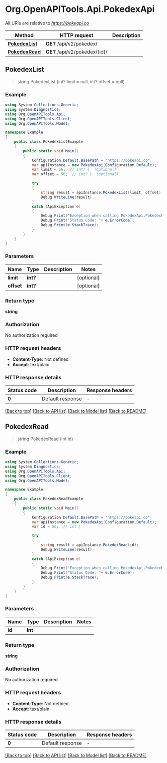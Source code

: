 # Org.OpenAPITools.Api.PokedexApi

All URIs are relative to *https://pokeapi.co*

Method | HTTP request | Description
------------- | ------------- | -------------
[**PokedexList**](PokedexApi.md#pokedexlist) | **GET** /api/v2/pokedex/ | 
[**PokedexRead**](PokedexApi.md#pokedexread) | **GET** /api/v2/pokedex/{id}/ | 



## PokedexList

> string PokedexList (int? limit = null, int? offset = null)



### Example

```csharp
using System.Collections.Generic;
using System.Diagnostics;
using Org.OpenAPITools.Api;
using Org.OpenAPITools.Client;
using Org.OpenAPITools.Model;

namespace Example
{
    public class PokedexListExample
    {
        public static void Main()
        {
            Configuration.Default.BasePath = "https://pokeapi.co";
            var apiInstance = new PokedexApi(Configuration.Default);
            var limit = 56;  // int? |  (optional) 
            var offset = 56;  // int? |  (optional) 

            try
            {
                string result = apiInstance.PokedexList(limit, offset);
                Debug.WriteLine(result);
            }
            catch (ApiException e)
            {
                Debug.Print("Exception when calling PokedexApi.PokedexList: " + e.Message );
                Debug.Print("Status Code: "+ e.ErrorCode);
                Debug.Print(e.StackTrace);
            }
        }
    }
}
```

### Parameters


Name | Type | Description  | Notes
------------- | ------------- | ------------- | -------------
 **limit** | **int?**|  | [optional] 
 **offset** | **int?**|  | [optional] 

### Return type

**string**

### Authorization

No authorization required

### HTTP request headers

- **Content-Type**: Not defined
- **Accept**: text/plain


### HTTP response details
| Status code | Description | Response headers |
|-------------|-------------|------------------|
| **0** | Default response |  -  |

[[Back to top]](#)
[[Back to API list]](../README.md#documentation-for-api-endpoints)
[[Back to Model list]](../README.md#documentation-for-models)
[[Back to README]](../README.md)


## PokedexRead

> string PokedexRead (int id)



### Example

```csharp
using System.Collections.Generic;
using System.Diagnostics;
using Org.OpenAPITools.Api;
using Org.OpenAPITools.Client;
using Org.OpenAPITools.Model;

namespace Example
{
    public class PokedexReadExample
    {
        public static void Main()
        {
            Configuration.Default.BasePath = "https://pokeapi.co";
            var apiInstance = new PokedexApi(Configuration.Default);
            var id = 56;  // int | 

            try
            {
                string result = apiInstance.PokedexRead(id);
                Debug.WriteLine(result);
            }
            catch (ApiException e)
            {
                Debug.Print("Exception when calling PokedexApi.PokedexRead: " + e.Message );
                Debug.Print("Status Code: "+ e.ErrorCode);
                Debug.Print(e.StackTrace);
            }
        }
    }
}
```

### Parameters


Name | Type | Description  | Notes
------------- | ------------- | ------------- | -------------
 **id** | **int**|  | 

### Return type

**string**

### Authorization

No authorization required

### HTTP request headers

- **Content-Type**: Not defined
- **Accept**: text/plain


### HTTP response details
| Status code | Description | Response headers |
|-------------|-------------|------------------|
| **0** | Default response |  -  |

[[Back to top]](#)
[[Back to API list]](../README.md#documentation-for-api-endpoints)
[[Back to Model list]](../README.md#documentation-for-models)
[[Back to README]](../README.md)

